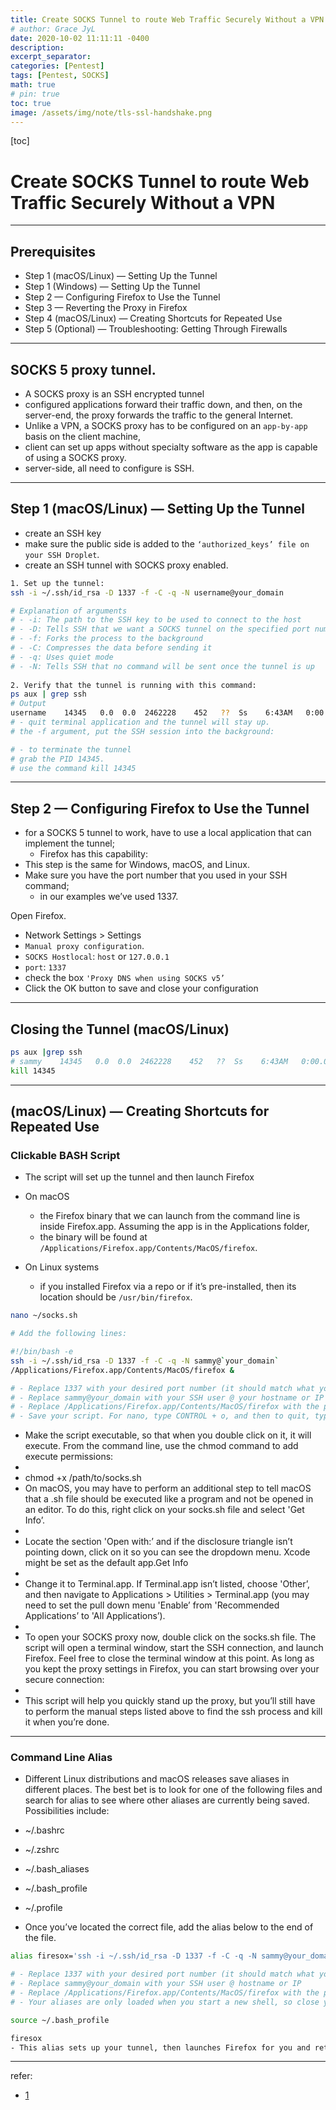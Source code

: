 ```yaml
---
title: Create SOCKS Tunnel to route Web Traffic Securely Without a VPN 
# author: Grace JyL
date: 2020-10-02 11:11:11 -0400
description:
excerpt_separator:
categories: [Pentest]
tags: [Pentest, SOCKS]
math: true
# pin: true
toc: true
image: /assets/img/note/tls-ssl-handshake.png
---
```


[toc]

# Create SOCKS Tunnel to route Web Traffic Securely Without a VPN 

---

## Prerequisites
- Step 1 (macOS/Linux) — Setting Up the Tunnel
- Step 1 (Windows) — Setting Up the Tunnel
- Step 2 — Configuring Firefox to Use the Tunnel
- Step 3 — Reverting the Proxy in Firefox
- Step 4 (macOS/Linux) — Creating Shortcuts for Repeated Use
- Step 5 (Optional) — Troubleshooting: Getting Through Firewalls

---

## SOCKS 5 proxy tunnel.
- A SOCKS proxy is an SSH encrypted tunnel
- configured applications forward their traffic down, and then, on the server-end, the proxy forwards the traffic to the general Internet. 
- Unlike a VPN, a SOCKS proxy has to be configured on an `app-by-app` basis on the client machine, 
- client can set up apps without specialty software as the app is capable of using a SOCKS proxy. 
- server-side, all need to configure is SSH.

---

## Step 1 (macOS/Linux) — Setting Up the Tunnel
- create an SSH key
- make sure the public side is added to the `‘authorized_keys’ file on your SSH Droplet`. 
- create an SSH tunnel with SOCKS proxy enabled.

```bash
1. Set up the tunnel:
ssh -i ~/.ssh/id_rsa -D 1337 -f -C -q -N username@your_domain

# Explanation of arguments
# - -i: The path to the SSH key to be used to connect to the host
# - -D: Tells SSH that we want a SOCKS tunnel on the specified port number (1025 ~ 65536)
# - -f: Forks the process to the background
# - -C: Compresses the data before sending it
# - -q: Uses quiet mode
# - -N: Tells SSH that no command will be sent once the tunnel is up
 
2. Verify that the tunnel is running with this command:
ps aux | grep ssh
# Output
username    14345   0.0  0.0  2462228    452   ??  Ss    6:43AM   0:00.00 ssh -i ~/.ssh/id_rsa -D 1337 -f -C -q -N username@your_domain
# - quit terminal application and the tunnel will stay up. 
# the -f argument, put the SSH session into the background:

# - to terminate the tunnel
# grab the PID 14345. 
# use the command kill 14345
```

---

## Step 2 — Configuring Firefox to Use the Tunnel
- for a SOCKS 5 tunnel to work, have to use a local application that can implement the tunnel;
  - Firefox has this capability:
- This step is the same for Windows, macOS, and Linux.
- Make sure you have the port number that you used in your SSH command; 
  - in our examples we’ve used 1337.

Open Firefox.
- Network Settings > Settings
- `Manual proxy configuration`.
- `SOCKS Hostlocal`: `host` or `127.0.0.1`
- `port`: `1337`
- check the box `'Proxy DNS when using SOCKS v5’`
- Click the OK button to save and close your configuration


---

## Closing the Tunnel (macOS/Linux)

```bash
ps aux |grep ssh
# sammy    14345   0.0  0.0  2462228    452   ??  Ss    6:43AM   0:00.00 ssh -i ~/.ssh/id_rsa -D 1337 -f -C -q -N sammy@your_domain
kill 14345
```

---

## (macOS/Linux) — Creating Shortcuts for Repeated Use

### Clickable BASH Script
- The script will set up the tunnel and then launch Firefox
  
- On macOS
  - the Firefox binary that we can launch from the command line is inside Firefox.app. Assuming the app is in the Applications folder, 
  - the binary will be found at `/Applications/Firefox.app/Contents/MacOS/firefox`.
- On Linux systems
  - if you installed Firefox via a repo or if it’s pre-installed, then its location should be `/usr/bin/firefox`.

```bash
nano ~/socks.sh

# Add the following lines:

#!/bin/bash -e
ssh -i ~/.ssh/id_rsa -D 1337 -f -C -q -N sammy@`your_domain`
/Applications/Firefox.app/Contents/MacOS/firefox &

# - Replace 1337 with your desired port number (it should match what you put in Firefox)
# - Replace sammy@your_domain with your SSH user @ your hostname or IP
# - Replace /Applications/Firefox.app/Contents/MacOS/firefox with the path to Firefox’s binary for your system
# - Save your script. For nano, type CONTROL + o, and then to quit, type CONTROL + x.
```

- Make the script executable, so that when you double click on it, it will execute. From the command line, use the chmod command to add execute permissions:
- 
- chmod +x /path/to/socks.sh
- On macOS, you may have to perform an additional step to tell macOS that a .sh file should be executed like a program and not be opened in an editor. To do this, right click on your socks.sh file and select 'Get Info’.
- 
- Locate the section 'Open with:’ and if the disclosure triangle isn’t pointing down, click on it so you can see the dropdown menu. Xcode might be set as the default app.Get Info
- 
- Change it to Terminal.app. If Terminal.app isn’t listed, choose 'Other’, and then navigate to Applications > Utilities > Terminal.app (you may need to set the pull down menu 'Enable’ from 'Recommended Applications’ to 'All Applications’).
- 
- To open your SOCKS proxy now, double click on the socks.sh file. The script will open a terminal window, start the SSH connection, and launch Firefox. Feel free to close the terminal window at this point. As long as you kept the proxy settings in Firefox, you can start browsing over your secure connection:
- 
- This script will help you quickly stand up the proxy, but you’ll still have to perform the manual steps listed above to find the ssh process and kill it when you’re done.

---

### Command Line Alias
- Different Linux distributions and macOS releases save aliases in different places. The best bet is to look for one of the following files and search for alias to see where other aliases are currently being saved. 
Possibilities include:
- ~/.bashrc
- ~/.zshrc
- ~/.bash_aliases
- ~/.bash_profile
- ~/.profile

- Once you’ve located the correct file, add the alias below to the end of the file.

```bash
alias firesox='ssh -i ~/.ssh/id_rsa -D 1337 -f -C -q -N sammy@your_domain && /Applications/Firefox.app/Contents/MacOS/firefox &'

# - Replace 1337 with your desired port number (it should match what you put in Firefox)
# - Replace sammy@your_domain with your SSH user @ hostname or IP
# - Replace /Applications/Firefox.app/Contents/MacOS/firefox with the path to Firefox’s binary
# - Your aliases are only loaded when you start a new shell, so close your terminal session and start a new one. Now when you type:

source ~/.bash_profile

firesox
- This alias sets up your tunnel, then launches Firefox for you and returns you to the command prompt. Make sure Firefox is still set to use the proxy. You can now browse securely.
```

---

refer:
- [1](https://www.digitalocean.com/community/tutorials/how-to-route-web-traffic-securely-without-a-vpn-using-a-socks-tunnel)